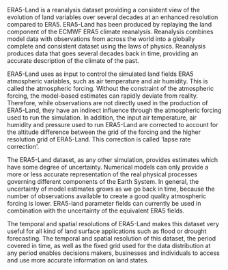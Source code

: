 ERA5-Land is a reanalysis dataset providing a consistent view of the evolution of land variables over several decades at an enhanced resolution compared to ERA5. ERA5-Land has been produced by replaying the land component of the ECMWF ERA5 climate reanalysis. Reanalysis combines model data with observations from across the world into a globally complete and consistent dataset using the laws of physics. Reanalysis produces data that goes several decades back in time, providing an accurate description of the climate of the past. 

ERA5-Land uses as input to control the simulated land fields ERA5 atmospheric variables, such as air temperature and air humidity. This is called the atmospheric forcing. Without the constraint of the atmospheric forcing, the model-based estimates can rapidly deviate from reality. Therefore, while observations are not directly used in the production of ERA5-Land, they have an indirect influence through the atmospheric forcing used to run the simulation. In addition, the input air temperature, air humidity and pressure used to run ERA5-Land are corrected to account for the altitude difference between the grid of the forcing and the higher resolution grid of ERA5-Land. This correction is called 'lapse rate correction'.    

The ERA5-Land dataset, as any other simulation, provides estimates which have some degree of uncertainty. Numerical models can only provide a more or less accurate representation of the real physical processes governing different components of the Earth System. In general, the uncertainty of model estimates grows as we go back in time, because the number of observations available to create a good quality atmospheric forcing is lower. ERA5-land parameter fields can currently be used in combination with the uncertainty of the equivalent ERA5 fields. 

The temporal and spatial resolutions of ERA5-Land makes this dataset very useful for all kind of land surface applications such as flood or drought forecasting. The temporal and spatial resolution of this dataset, the period covered in time, as well as the fixed grid used for the data distribution at any period enables decisions makers, businesses and individuals to access and use more accurate information on land states.



